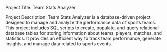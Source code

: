 Project Title:
Team Stats Analyzer

Project Description:
Team Stats Analyzer is a database-driven project designed to manage and analyze the performance data of sports teams. This project includes SQL scripts to create, populate, and query relational database tables for storing information about teams, players, matches, and statistics. It provides an efficient way to track team performance, generate insights, and manage data related to sports events.
